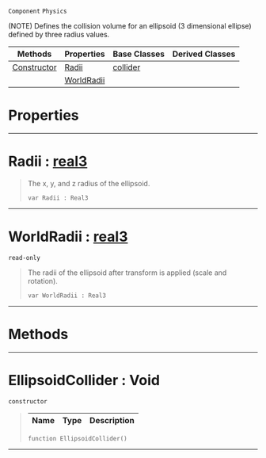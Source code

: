  `Component` `Physics`



(NOTE) Defines the collision volume for an ellipsoid (3 dimensional ellipse) defined by three radius values.

|Methods|Properties|Base Classes|Derived Classes|
|---|---|---|---|
|[ Constructor](https://github.com/dragonCASTjosh/PlasmaDocs/blob/master/code_reference/class_reference/ellipsoidcollider.markdown#ellipsoidcollider-void)|[ Radii](https://github.com/dragonCASTjosh/PlasmaDocs/blob/master/code_reference/class_reference/ellipsoidcollider.markdown#radii-plasma-engine-docume)|[collider](https://github.com/dragonCASTjosh/PlasmaDocs/blob/master/code_reference/class_reference/collider.markdown)| |
| |[ WorldRadii](https://github.com/dragonCASTjosh/PlasmaDocs/blob/master/code_reference/class_reference/ellipsoidcollider.markdown#worldradii-plasma-engine-d)| | |


 #  Properties


---  
 #  Radii : [real3](https://github.com/dragonCASTjosh/PlasmaDocs/blob/master/code_reference/lightning_base_types/real3.markdown)

> The x, y, and z radius of the ellipsoid.
> ``` lang=cpp, name=Lightning
> var Radii : Real3


---  
 #  WorldRadii : [real3](https://github.com/dragonCASTjosh/PlasmaDocs/blob/master/code_reference/lightning_base_types/real3.markdown)

 `read-only`

> The radii of the ellipsoid after transform is applied (scale and rotation).
> ``` lang=cpp, name=Lightning
> var WorldRadii : Real3


---  
 #  Methods


---  
 #  EllipsoidCollider : Void

 `constructor`

> 
> |Name|Type|Description|
> |---|---|---|
> ``` lang=cpp, name=Lightning
> function EllipsoidCollider()
> ``` 


---  
 

 